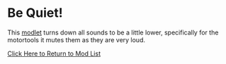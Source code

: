 # Be Quiet!
This [modlet](https://drive.google.com/file/d/1I-iIB-00DXQMZYoiC7qUuBsGoa6M5uOX/view?usp=sharing) turns down all sounds to be a little lower, specifically for the motortools it mutes them as they are very loud.


[Click Here to Return to Mod List](../main/ReadMe.md)